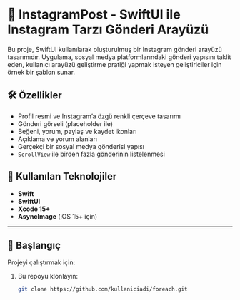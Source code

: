 # 📸 InstagramPost - SwiftUI ile Instagram Tarzı Gönderi Arayüzü

Bu proje, SwiftUI kullanılarak oluşturulmuş bir Instagram gönderi arayüzü tasarımıdır. Uygulama, sosyal medya platformlarındaki gönderi yapısını taklit eden, kullanıcı arayüzü geliştirme pratiği yapmak isteyen geliştiriciler için örnek bir şablon sunar.

## 🛠️ Özellikler

- Profil resmi ve Instagram’a özgü renkli çerçeve tasarımı
- Gönderi görseli (placeholder ile)
- Beğeni, yorum, paylaş ve kaydet ikonları
- Açıklama ve yorum alanları
- Gerçekçi bir sosyal medya gönderisi yapısı
- `ScrollView` ile birden fazla gönderinin listelenmesi
## 📄 Kullanılan Teknolojiler

- **Swift**
- **SwiftUI**
- **Xcode 15+**
- **AsyncImage** (iOS 15+ için)

---

## 🚀 Başlangıç

Projeyi çalıştırmak için:

1. Bu repoyu klonlayın:
   ```bash
   git clone https://github.com/kullaniciadi/foreach.git
